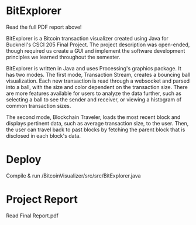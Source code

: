 # BitExplorer
Read the full PDF report above!

BitExplorer is a Bitcoin transaction visualizer created using Java for Bucknell's CSCI 205 Final Project. The project description was open-ended, though required us create a GUI and implement the software development principles we learned throughout the semester.

BitExplorer is written in Java and uses Processing's graphics package. It has two modes. The first mode, Transaction Stream, creates a bouncing ball visualization. Each new transaction is read through a websocket and parsed into a ball, with the size and color dependent on the transaction size. There are more features available for users to analyze the data further, such as selecting a ball to see the sender and receiver, or viewing a histogram of common transaction sizes.

The second mode, Blockchain Traveler, loads the most recent block and displays pertinent data, such as average transaction size, to the user. Then, the user can travel back to past blocks by fetching the parent block that is disclosed in each block's data.

# Deploy
Compile & run /BitcoinVisualizer/src/src/BitExplorer.java
# Project Report

Read Final Report.pdf
